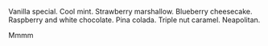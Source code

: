 Vanilla special.
Cool mint.
Strawberry marshallow.
Blueberry cheesecake.
Raspberry and white chocolate.
Pina colada.
Triple nut caramel.
Neapolitan.

Mmmm

